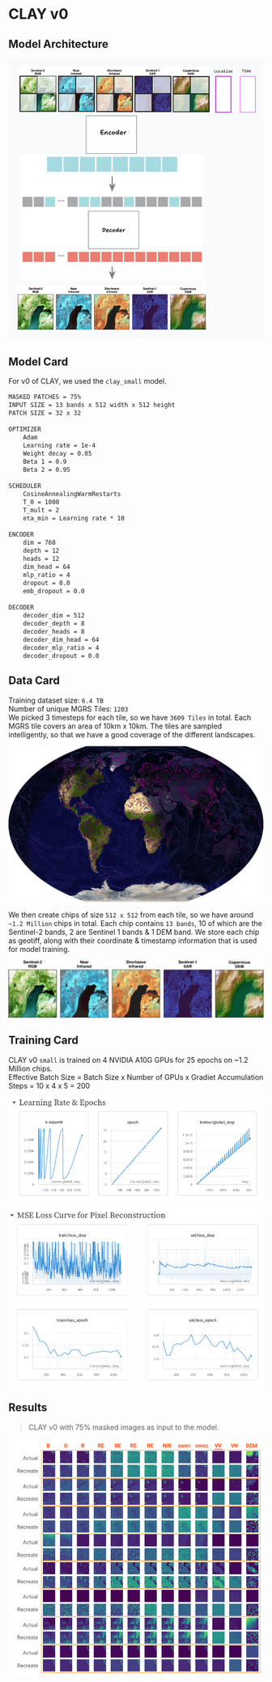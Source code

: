# CLAY v0

## Model Architecture

![Architecture](assets/architecture.png)

## Model Card

For v0 of CLAY, we used the `clay_small` model.

```
MASKED PATCHES = 75%
INPUT SIZE = 13 bands x 512 width x 512 height
PATCH SIZE = 32 x 32

OPTIMIZER
    Adam
    Learning rate = 1e-4
    Weight decay = 0.05
    Beta 1 = 0.9
    Beta 2 = 0.95

SCHEDULER
    CosineAnnealingWarmRestarts
    T_0 = 1000
    T_mult = 2
    eta_min = Learning rate * 10

ENCODER
    dim = 768
    depth = 12
    heads = 12
    dim_head = 64
    mlp_ratio = 4
    dropout = 0.0
    emb_dropout = 0.0

DECODER
    decoder_dim = 512
    decoder_depth = 8
    decoder_heads = 8
    decoder_dim_head = 64
    decoder_mlp_ratio = 4
    decoder_dropout = 0.0
```

## Data Card

Training dataset size: `6.4 TB`  
Number of unique MGRS Tiles: `1203`  
We picked 3 timesteps for each tile, so we have `3609 Tiles` in total. Each MGRS tile covers an area of 10km x 10km. The tiles are sampled intelligently, so that we have a good coverage of the different landscapes.  

![Tile location](assets/tiles.png)


We then create chips of size `512 x 512` from each tile, so we have around `~1.2 Million` chips in total. Each chip contains `13 bands`, 10 of which are the Sentinel-2 bands, 2 are Sentinel 1 bands & 1 DEM band.
We store each chip as geotiff, along with their coordinate & timestamp information that is used for model training.

![Chips](assets/bands.png)


## Training Card

CLAY v0 `small` is trained on 4 NVIDIA A10G GPUs for 25 epochs on ~1.2 Million chips.  
Effective Batch Size = Batch Size x Number of GPUs x Gradiet Accumulation Steps = 10 x 4 x 5 = 200

![Learning Rate & Epoch](assets/lr.png)

![MSE Loss for Pixel Reconstruction](assets/loss.png)

## Results

> CLAY v0 with 75% masked images as input to the model.

![Reconstruction](assets/reconstruction.png)
